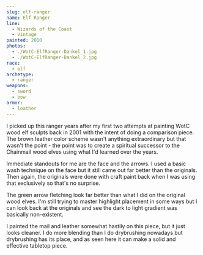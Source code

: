 ```yaml
---
slug: elf-ranger
name: Elf Ranger
line:
  - Wizards of the Coast
  - Vintage
painted: 2010
photos:
  - ./WotC-ElfRanger-Dankel_1.jpg
  - ./WotC-ElfRanger-Dankel_2.jpg
race:
  - elf
archetype:
  - ranger
weapons:
  - sword
  - bow
armor:
  - leather
---
```


I picked up this ranger years after my first two attempts at painting WotC wood elf sculpts back in 2001 with the intent of doing a comparison piece. The brown leather color scheme wasn't anything extraordinary but that wasn't the point - the point was to create a spiritual successor to the Chainmail wood elves using what I'd learned over the years.

Immediate standouts for me are the face and the arrows. I used a basic wash technique on the face but it still came out far better than the originals. Then again, the originals were done with craft paint back when I was using that exclusively so that's no surprise.

The green arrow fletching look far better than what I did on the original wood elves. I'm still trying to master highlight placement in some ways but I can look back at the originals and see the dark to light gradient was basically non-existent.

I painted the mail and leather somewhat hastily on this piece, but it just looks cleaner. I do more blending than I do drybrushing nowadays but drybrushing has its place, and as seen here it can make a solid and effective tabletop piece.
